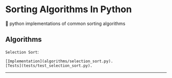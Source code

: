 # Sorting Algorithms In Python
:snake: python implementations of common sorting algorithms

## Algorithms

`Selection Sort`:

    [Implementation](algorithms/selection_sort.py).
    [Tests](tests/test_selection_sort.py).

-----


